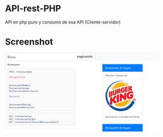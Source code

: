 # API-rest-PHP
API en php puro y consumo de esa API (Cliente-servidor)
# Screenshot

![](Cliente-restaurante-master/docs/screenshot.png)
